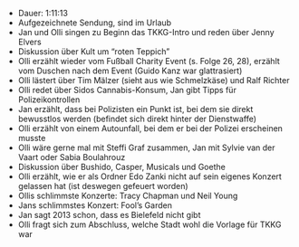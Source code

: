 - Dauer: 1:11:13
- Aufgezeichnete Sendung, sind im Urlaub
- Jan und Olli singen zu Beginn das TKKG-Intro und reden über Jenny Elvers
- Diskussion über Kult um “roten Teppich”
- Olli erzählt wieder vom Fußball Charity Event (s. Folge 26, 28), erzählt vom Duschen nach dem Event (Guido Kanz war glattrasiert)
- Olli lästert über Tim Mälzer (sieht aus wie Schmelzkäse) und Ralf Richter
- Olli redet über Sidos Cannabis-Konsum, Jan gibt Tipps für Polizeikontrollen
- Jan erzählt, dass bei Polizisten ein Punkt ist, bei dem sie direkt bewusstlos werden (befindet sich direkt hinter der Dienstwaffe)
- Olli erzählt von einem Autounfall, bei dem er bei der Polizei erscheinen musste
- Olli wäre gerne mal mit Steffi Graf zusammen, Jan mit Sylvie van der Vaart oder Sabia Boulahrouz
- Diskussion über Bushido, Casper, Musicals und Goethe
- Olli erzählt, wie er als Ordner Edo Zanki nicht auf sein eigenes Konzert gelassen hat (ist deswegen gefeuert worden)
- Ollis schlimmste Konzerte: Tracy Chapman und Neil Young
- Jans schlimmstes Konzert: Fool’s Garden
- Jan sagt 2013 schon, dass es Bielefeld nicht gibt
- Olli fragt sich zum Abschluss, welche Stadt wohl die Vorlage für TKKG war
